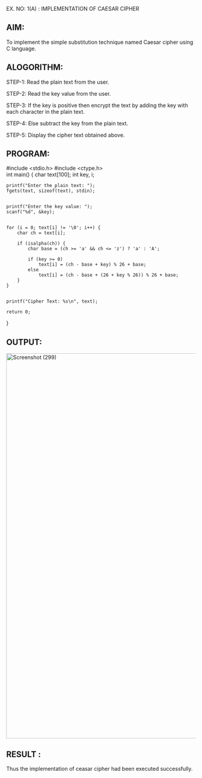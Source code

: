  EX. NO: 1(A) : IMPLEMENTATION OF CAESAR CIPHER

## AIM:
To implement the simple substitution technique named Caesar cipher using C language.

## ALOGORITHM:

STEP-1: Read the plain text from the user.

STEP-2: Read the key value from the user.

STEP-3: If the key is positive then encrypt the text by adding the key with each character in the plain text.

STEP-4: Else subtract the key from the plain text.

STEP-5: Display the cipher text obtained above.

## PROGRAM:
#include <stdio.h>
#include <ctype.h>  
int main() {
    char text[100];
    int key, i;
    
    
    printf("Enter the plain text: ");
    fgets(text, sizeof(text), stdin);
    
    
    printf("Enter the key value: ");
    scanf("%d", &key);
    
   
    for (i = 0; text[i] != '\0'; i++) {
        char ch = text[i];
        
        if (isalpha(ch)) { 
            char base = (ch >= 'a' && ch <= 'z') ? 'a' : 'A';
            
            if (key >= 0)
                text[i] = (ch - base + key) % 26 + base;  
            else
                text[i] = (ch - base + (26 + key % 26)) % 26 + base;
        }
    }
    
    
    printf("Cipher Text: %s\n", text);
    
    return 0;
}


## OUTPUT:
<img width="1920" height="1024" alt="Screenshot (299)" src="https://github.com/user-attachments/assets/4cb5144a-d58a-448d-9162-3348ead3f9c6" />


## RESULT :
 Thus the implementation of ceasar cipher had been executed successfully.
